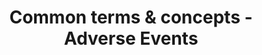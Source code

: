 ---
title: Common terms & concepts - Adverse Events
description: >
  Common Adverse Events terms & concepts
---